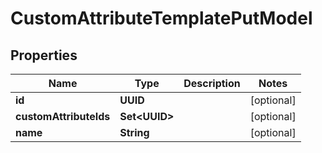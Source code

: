 

# CustomAttributeTemplatePutModel


## Properties

| Name | Type | Description | Notes |
|------------ | ------------- | ------------- | -------------|
|**id** | **UUID** |  |  [optional] |
|**customAttributeIds** | **Set&lt;UUID&gt;** |  |  [optional] |
|**name** | **String** |  |  [optional] |



